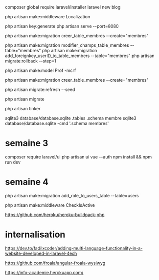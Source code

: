 composer global require laravel/installer
laravel new blog

php artisan make:middleware Localization

php artisan key:generate
php artisan serve --port=8080

php artisan make:migration creer_table_membres --create="membres"

php artisan make:migration modifier_champs_table_membres --table="membres" 
php artisan make:migration add_foreignkey_userID_to_table_members --table="membres" 
php artisan migrate:rollback --step=1

php artisan make:model Prof -mcrf

php artisan make:migration creer_table_membres --create="membres"

php artisan migrate:refresh --seed 

php artisan migrate 

php artisan tinker

sqlite3 database/database.sqlite 
.tables 
.schema membre
sqlite3 database/database.sqlite -cmd '.schema membres'

# semaine 3

composer require laravel/ui
php artisan ui vue --auth 
 npm install && npm run dev 

# semaine 4
php artisan make:migration add_role_to_users_table --table=users

php artisan make:middleware CheckIsActive

https://github.com/heroku/heroku-buildpack-php

# internalisation
https://dev.to/fadilxcoder/adding-multi-language-functionality-in-a-website-developed-in-laravel-4ech

https://github.com/froala/angular-froala-wysiwyg

https://info-academie.herokuapp.com/
